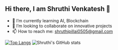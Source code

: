 ## Hi there, I am Shruthi Venkatesh 👋

- 🌱 I’m currently learning AI, Blockchain
- 👯 I’m looking to collaborate on innovative projects
- 📫 How to reach me: shruthipillai0505@gmail.com

[![Top Langs](https://github-readme-stats.vercel.app/api/top-langs/?username=Shruthivenkatesh-05&exclude_repo=github-readme-stats&theme=dracula&layout=compact,anuraghazra.github.io)](https://github.com/anuraghazra/github-readme-stats)
![Shruthi's GitHub stats](https://github-readme-stats.vercel.app/api?username=Abhitator216&count_private=true&theme=dracula)
